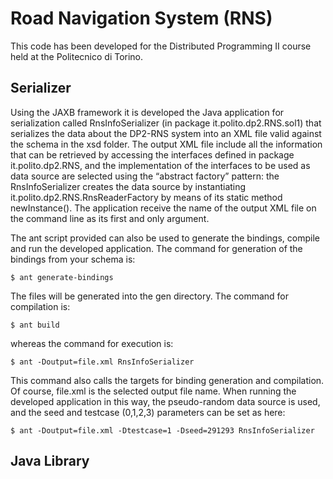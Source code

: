 # Road Navigation System (RNS)
This code has been developed for the Distributed Programming II course held at the Politecnico di Torino.

## Serializer 
Using the JAXB framework it is developed the Java application for serialization called RnsInfoSerializer (in package it.polito.dp2.RNS.sol1) that serializes the data about the DP2-RNS system into an XML file valid against the schema in the xsd folder. The output XML file include all the information that can be retrieved by accessing the interfaces defined in package it.polito.dp2.RNS, and the implementation of the interfaces to be used as data source are selected using the “abstract factory” pattern: the RnsInfoSerializer creates the data source by instantiating it.polito.dp2.RNS.RnsReaderFactory by means of its static method newInstance(). The application receive the name of the output XML file on the command line as its first and only argument.

The ant script provided can also be used to generate the bindings, compile and run the developed application.
The command for generation of the bindings from your schema is:
```
$ ant generate-bindings
```
The files will be generated into the gen directory. The command for compilation is:
```
$ ant build
```
whereas the command for execution is:
```
$ ant -Doutput=file.xml RnsInfoSerializer
```
This command also calls the targets for binding generation and compilation. Of course, file.xml is the selected output file name. When running the developed application in this way, the pseudo-random data source is used, and the seed and testcase (0,1,2,3) parameters can be set as here:
```
$ ant -Doutput=file.xml -Dtestcase=1 -Dseed=291293 RnsInfoSerializer
```

## Java Library 

